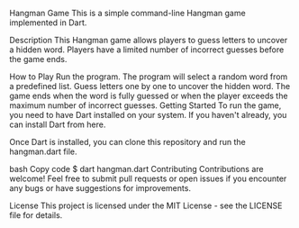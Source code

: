 Hangman Game
This is a simple command-line Hangman game implemented in Dart.

Description
This Hangman game allows players to guess letters to uncover a hidden word. Players have a limited number of incorrect guesses before the game ends.

How to Play
Run the program.
The program will select a random word from a predefined list.
Guess letters one by one to uncover the hidden word.
The game ends when the word is fully guessed or when the player exceeds the maximum number of incorrect guesses.
Getting Started
To run the game, you need to have Dart installed on your system. If you haven't already, you can install Dart from here.

Once Dart is installed, you can clone this repository and run the hangman.dart file.

bash
Copy code
$ dart hangman.dart
Contributing
Contributions are welcome! Feel free to submit pull requests or open issues if you encounter any bugs or have suggestions for improvements.

License
This project is licensed under the MIT License - see the LICENSE file for details.

